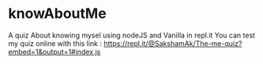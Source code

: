 # knowAboutMe
A quiz About knowing mysel using nodeJS and Vanilla in repl.it
You can test my quiz online with this link : https://repl.it/@SakshamAk/The-me-quiz?embed=1&output=1#index.js
